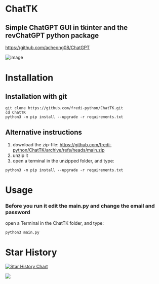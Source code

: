 # ChatTK
## Simple ChatGPT GUI in tkinter and the revChatGPT python package
https://github.com/acheong08/ChatGPT  
  
![image](https://user-images.githubusercontent.com/83492589/224473942-f49af203-78b2-4344-a50e-2a28da61aef1.png)

# Installation
## Installation with git  
```
git clone https://github.com/fredi-python/ChatTK.git
cd ChatTK
python3 -m pip install --upgrade -r requirements.txt
```
## Alternative instructions
1. download the zip-file: https://github.com/fredi-python/ChatTK/archive/refs/heads/main.zip  
2. unzip it  
3. open a terminal in the unzipped folder, and type:
```
python3 -m pip install --upgrade -r requirements.txt
```

# Usage
### Before you run it edit the main.py and change the email and password
open a Terminal in the ChatTK folder, and type:
```
python3 main.py
```

# Star History
[![Star History Chart](https://api.star-history.com/svg?repos=fredi-python/ChatTK&type=Date)](https://star-history.com/#fredi-python/ChatTK&Date)


 <a href="https://github.com/fredi-python/ChatTK/graphs/contributors">
  <img src="https://contrib.rocks/image?repo=fredi-python/ChatTK" />
 </a>
